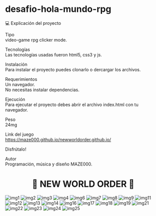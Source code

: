# desafio-hola-mundo-rpg

💻 Explicación del proyecto

Tipo</br>
video-game rpg clicker mode.

Tecnologías</br>
Las tecnologías usadas fueron html5, css3 y js.

Instalación</br>
Para instalar el proyecto puedes clonarlo o dercargar los archivos.

Requerimientos</br>
Un navegador.</br>
No necesitas instalar dependencias.

Ejecución</br>
Para ejecutar el proyecto debes abrir el archivo index.html con tu navegador.

Peso</br>
24mg

Link del juego</br>
https://maze000.github.io/newworldorder.github.io/</br>

Disfrútalo!

Autor</br>
Programación, música y diseño MAZE000.

  <h1 align="center">🤩 NEW WORLD ORDER 🤩</h1>


![img1](https://user-images.githubusercontent.com/72741681/168579122-42bd5edd-5131-4efe-9073-209b3ffdf07b.png)
![img2](https://user-images.githubusercontent.com/72741681/168579137-e44d0064-41a4-48e9-acd5-74550f622876.png)
![img3](https://user-images.githubusercontent.com/72741681/168579155-390da9a6-c101-452e-9812-69b4299f9e69.png)
![img4](https://user-images.githubusercontent.com/72741681/168579162-acb914c5-c89e-4d95-8ba1-fd6469ed020a.png)
![img6](https://user-images.githubusercontent.com/72741681/168579170-08c8a1dc-c633-4d14-b0f8-1a24aea23ac4.png)
![img7](https://user-images.githubusercontent.com/72741681/168579178-54da30f2-2682-4fa0-8008-bb87dbf6b8c8.png)
![img8](https://user-images.githubusercontent.com/72741681/168579185-7d34d3c2-2d72-4af6-bf7b-ce24255e06c1.png)
![img9](https://user-images.githubusercontent.com/72741681/168579188-216fbb89-6e38-43c6-8046-939951f7c07d.png)
![img11](https://user-images.githubusercontent.com/72741681/168579215-0a91d4ff-1a44-40ea-8b51-87dd2ea45807.png)
![img12](https://user-images.githubusercontent.com/72741681/168579225-3813d4e8-ec09-46aa-b989-5c6ec7b34be5.png)
![img13](https://user-images.githubusercontent.com/72741681/168579240-312c45d6-894c-42e3-96c5-266c62260efe.png)
![img14](https://user-images.githubusercontent.com/72741681/168579249-a50aad49-a4c4-49cb-808c-b2a7cb4d043b.png)
![img16](https://user-images.githubusercontent.com/72741681/168579264-241c752d-54f2-459a-932f-d7f414c84775.png)
![img17](https://user-images.githubusercontent.com/72741681/168579266-a9c78134-1935-4260-bf47-de40432d7035.png)
![img18](https://user-images.githubusercontent.com/72741681/168579270-3362f00e-bad1-4e56-ac82-fd9a9ca1b19a.png)
![img19](https://user-images.githubusercontent.com/72741681/168579278-74301ca6-5489-4914-a231-e458b2fa6671.png)
![img21](https://user-images.githubusercontent.com/72741681/168579284-9a5c5735-fd0f-4c03-9ebd-e680fc319a4d.png)
![img22](https://user-images.githubusercontent.com/72741681/168579291-6d4a6e44-0d33-4e23-acf7-56900f5f0f38.png)
![img23](https://user-images.githubusercontent.com/72741681/168579299-633319ef-3a5a-4c50-8ffb-b9c3eab92b38.png)
![img24](https://user-images.githubusercontent.com/72741681/168579309-5f6a1b07-a19d-4d04-a223-d59d0e0bccf0.png)
![img25](https://user-images.githubusercontent.com/72741681/168579345-a7348d7a-4bd7-48f0-a792-90cdbad9ad16.png)
